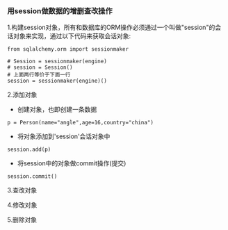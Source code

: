### 用session做数据的增删查改操作

1.构建session对象，所有和数据库的ORM操作必须通过一个叫做"session"的会话对象来实现，通过以下代码来获取会话对象:

```
from sqlalchemy.orm import sessionmaker

# Session = sessionmaker(engine)
# session = Session()
# 上面两行等价于下面一行
session = sessionmaker(engine)()
```

2.添加对象

* 创建对象，也即创建一条数据

```
p = Person(name="angle",age=16,country="china")
```

* 将对象添加到'session'会话对象中

```
session.add(p)
```

* 将session中的对象做commit操作\(提交\)

```
session.commit()
```

3.查改对象

4.修改对象

5.删除对象

